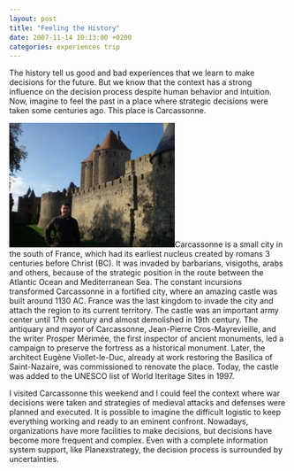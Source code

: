 ```yaml
---
layout: post
title: "Feeling the History"
date: 2007-11-14 10:13:00 +0200
categories: experiences trip
---
```


The history tell us good and bad experiences that we learn to make decisions for the future. But we know that the context has a strong influence on the decision process despite human behavior and intuition. Now, imagine to feel the past in a place where strategic decisions were taken some centuries ago. This place is Carcassonne.

![DSCN1382_1-300x225.jpg](/images/posts/DSCN1382_1-300x225.jpg)Carcassonne is a small city in the south of France, which had its earliest nucleus created by romans 3 centuries before Christ (BC). It was invaded by barbarians, visigoths, arabs and others, because of the strategic position in the route between the Atlantic Ocean and Mediterranean Sea. The constant incursions transformed Carcassonne in a fortified city, where an amazing castle  was built around 1130 AC. France was the last kingdom to invade the city and attach the region to its current territory. The castle was an important army center until 17th century and almost demolished in 19th century. The antiquary and mayor of Carcassonne, Jean-Pierre Cros-Mayrevieille, and the writer Prosper Mérimée, the first inspector of ancient monuments, led a campaign to preserve the fortress as a historical monument. Later, the architect Eugène Viollet-le-Duc, already at work restoring the Basilica of Saint-Nazaire, was commissioned to renovate the place. Today, the castle was added to the UNESCO list of World Iteritage Sites in 1997.

I visited Carcassonne this weekend and I could feel the context where war decisions were taken and strategies of medieval attacks and defenses were planned and executed. It is possible to imagine the difficult logistic to keep everything working and ready to an eminent confront. Nowadays, organizations have more facilities to make decisions, but decisions have become more frequent and complex. Even with a complete information system support, like Planexstrategy, the decision process is surrounded by uncertainties.
